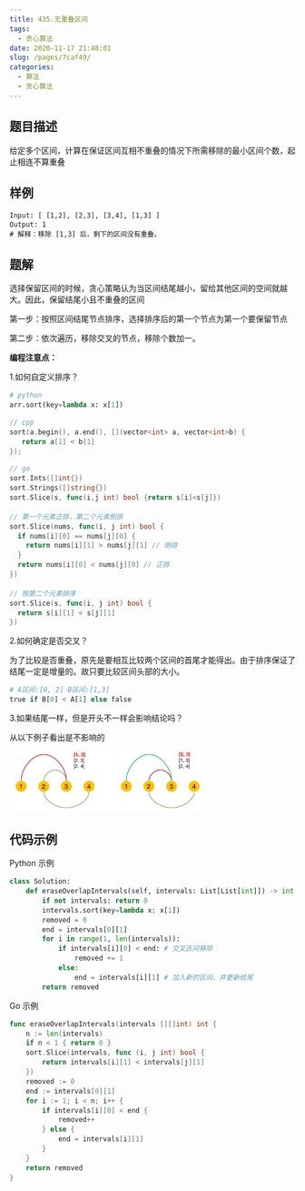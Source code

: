```yaml
---
title: 435.无重叠区间
tags: 
  - 贪心算法
date: 2020-11-17 21:48:01
slug: /pages/7caf49/
categories: 
  - 算法
  - 贪心算法
---
```


## 题目描述

给定多个区间，计算在保证区间互相不重叠的情况下所需移除的最小区间个数，起止相连不算重叠

## 样例

```
Input: [ [1,2], [2,3], [3,4], [1,3] ]
Output: 1
# 解释：移除 [1,3] 后，剩下的区间没有重叠。
```

## 题解

选择保留区间的时候，贪心策略认为当区间结尾越小，留给其他区间的空间就越大。因此，保留结尾小且不重叠的区间

第一步：按照区间结尾节点排序，选择排序后的第一个节点为第一个要保留节点

第二步：依次遍历，移除交叉的节点，移除个数加一。

**编程注意点：**

1.如何自定义排序？

```python
# python
arr.sort(key=lambda x: x[1])
```

```cpp
// cpp
sort(a.begin(), a.end(), [](vector<int> a, vector<int>b) {
   return a[1] < b[1]
});
```

```go
// go 
sort.Ints([]int{})
sort.Strings([]string{})
sort.Slice(s, func(i,j int) bool {return s[i]<s[j]})

// 第一个元素正排，第二个元素倒排
sort.Slice(nums, func(i, j int) bool {
  if nums[i][0] == nums[j][0] {
    return nums[i][1] > nums[j][1] // 倒排
  }
  return nums[i][0] < nums[j][0] // 正排
})

// 按第二个元素排序
sort.Slice(s, func(i, j int) bool {
  return s[i][1] < s[j][1] 
})
```



2.如何确定是否交叉？

为了比较是否重叠，原先是要相互比较两个区间的首尾才能得出。由于排序保证了结尾一定是增量的。故只要比较区间头部的大小。

```python
# A区间:[0, 2] B区间:[1,3]
true if B[0] < A[1] else false
```

3.如果结尾一样，但是开头不一样会影响结论吗？

从以下例子看出是不影响的

<img src="./assets/img/image-20201117221823304.png" alt="image-20201117221823304" style="zoom:33%;margin: 0;" />

## 代码示例

Python 示例

```python
class Solution:
    def eraseOverlapIntervals(self, intervals: List[List[int]]) -> int:
        if not intervals: return 0
        intervals.sort(key=lambda x: x[1])
        removed = 0
        end = intervals[0][1]
        for i in range(1, len(intervals)):
            if intervals[i][0] < end: # 交叉区间移除
                removed += 1
            else:
                end = intervals[i][1] # 加入新的区间，并更新结尾
        return removed
```

Go 示例

```go
func eraseOverlapIntervals(intervals [][]int) int {
    n := len(intervals)
    if n < 1 { return 0 }
    sort.Slice(intervals, func (i, j int) bool {
        return intervals[i][1] < intervals[j][1]
    })
    removed := 0
    end := intervals[0][1]
    for i := 1; i < n; i++ {
        if intervals[i][0] < end {
            removed++
        } else {
            end = intervals[i][1]
        }
    }
    return removed
}
```

